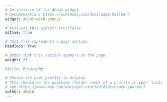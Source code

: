 ```yaml
---
# An instance of the About widget.
# Documentation: https://wowchemy.com/docs/page-builder/
widget: about-with-gender

# Activate this widget? true/false
active: true

# This file represents a page section.
headless: true

# Order that this section appears on the page.
weight: 21

#title: Biography

# Choose the user profile to display
# This should be the username (folder name) of a profile in your `content/authors/` folder.
# See https://wowchemy.com/docs/get-started/#introduce-yourself
author: admin
---
```

